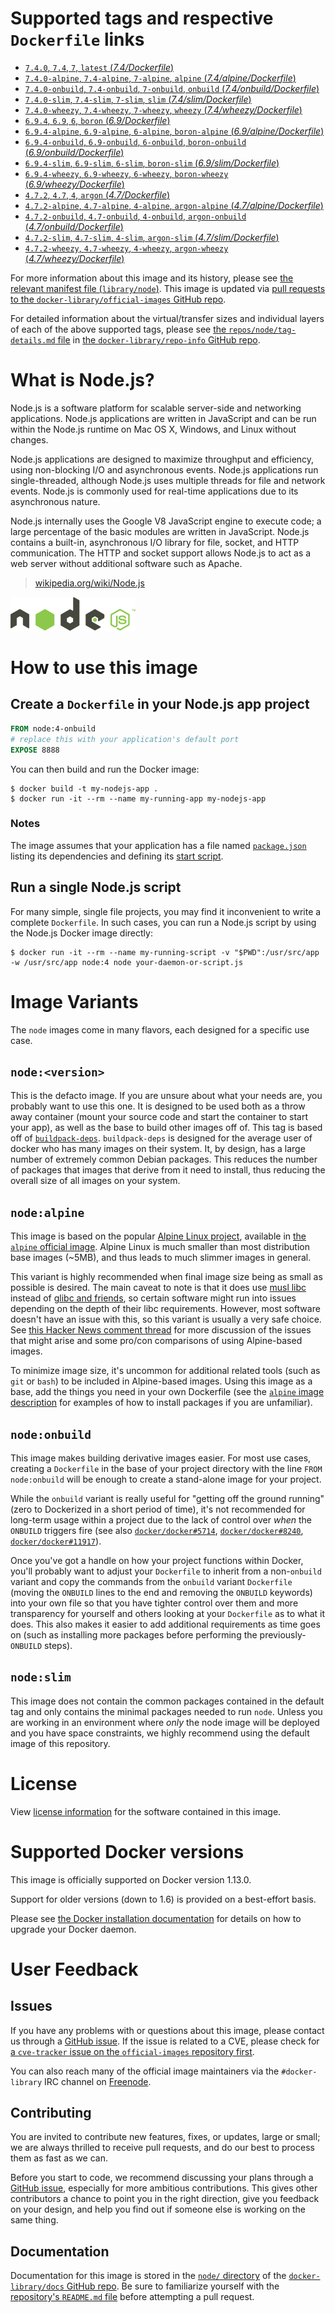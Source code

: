 # Supported tags and respective `Dockerfile` links

-	[`7.4.0`, `7.4`, `7`, `latest` (*7.4/Dockerfile*)](https://github.com/nodejs/docker-node/blob/28425ed95cebaea2ff589c1516d79c60181983b2/7.4/Dockerfile)
-	[`7.4.0-alpine`, `7.4-alpine`, `7-alpine`, `alpine` (*7.4/alpine/Dockerfile*)](https://github.com/nodejs/docker-node/blob/28425ed95cebaea2ff589c1516d79c60181983b2/7.4/alpine/Dockerfile)
-	[`7.4.0-onbuild`, `7.4-onbuild`, `7-onbuild`, `onbuild` (*7.4/onbuild/Dockerfile*)](https://github.com/nodejs/docker-node/blob/28425ed95cebaea2ff589c1516d79c60181983b2/7.4/onbuild/Dockerfile)
-	[`7.4.0-slim`, `7.4-slim`, `7-slim`, `slim` (*7.4/slim/Dockerfile*)](https://github.com/nodejs/docker-node/blob/28425ed95cebaea2ff589c1516d79c60181983b2/7.4/slim/Dockerfile)
-	[`7.4.0-wheezy`, `7.4-wheezy`, `7-wheezy`, `wheezy` (*7.4/wheezy/Dockerfile*)](https://github.com/nodejs/docker-node/blob/28425ed95cebaea2ff589c1516d79c60181983b2/7.4/wheezy/Dockerfile)
-	[`6.9.4`, `6.9`, `6`, `boron` (*6.9/Dockerfile*)](https://github.com/nodejs/docker-node/blob/ad54b39ef23e0c7e0df3ac4234c3ee77b58c3f5d/6.9/Dockerfile)
-	[`6.9.4-alpine`, `6.9-alpine`, `6-alpine`, `boron-alpine` (*6.9/alpine/Dockerfile*)](https://github.com/nodejs/docker-node/blob/ad54b39ef23e0c7e0df3ac4234c3ee77b58c3f5d/6.9/alpine/Dockerfile)
-	[`6.9.4-onbuild`, `6.9-onbuild`, `6-onbuild`, `boron-onbuild` (*6.9/onbuild/Dockerfile*)](https://github.com/nodejs/docker-node/blob/ad54b39ef23e0c7e0df3ac4234c3ee77b58c3f5d/6.9/onbuild/Dockerfile)
-	[`6.9.4-slim`, `6.9-slim`, `6-slim`, `boron-slim` (*6.9/slim/Dockerfile*)](https://github.com/nodejs/docker-node/blob/ad54b39ef23e0c7e0df3ac4234c3ee77b58c3f5d/6.9/slim/Dockerfile)
-	[`6.9.4-wheezy`, `6.9-wheezy`, `6-wheezy`, `boron-wheezy` (*6.9/wheezy/Dockerfile*)](https://github.com/nodejs/docker-node/blob/ad54b39ef23e0c7e0df3ac4234c3ee77b58c3f5d/6.9/wheezy/Dockerfile)
-	[`4.7.2`, `4.7`, `4`, `argon` (*4.7/Dockerfile*)](https://github.com/nodejs/docker-node/blob/ad54b39ef23e0c7e0df3ac4234c3ee77b58c3f5d/4.7/Dockerfile)
-	[`4.7.2-alpine`, `4.7-alpine`, `4-alpine`, `argon-alpine` (*4.7/alpine/Dockerfile*)](https://github.com/nodejs/docker-node/blob/ad54b39ef23e0c7e0df3ac4234c3ee77b58c3f5d/4.7/alpine/Dockerfile)
-	[`4.7.2-onbuild`, `4.7-onbuild`, `4-onbuild`, `argon-onbuild` (*4.7/onbuild/Dockerfile*)](https://github.com/nodejs/docker-node/blob/ad54b39ef23e0c7e0df3ac4234c3ee77b58c3f5d/4.7/onbuild/Dockerfile)
-	[`4.7.2-slim`, `4.7-slim`, `4-slim`, `argon-slim` (*4.7/slim/Dockerfile*)](https://github.com/nodejs/docker-node/blob/ad54b39ef23e0c7e0df3ac4234c3ee77b58c3f5d/4.7/slim/Dockerfile)
-	[`4.7.2-wheezy`, `4.7-wheezy`, `4-wheezy`, `argon-wheezy` (*4.7/wheezy/Dockerfile*)](https://github.com/nodejs/docker-node/blob/ad54b39ef23e0c7e0df3ac4234c3ee77b58c3f5d/4.7/wheezy/Dockerfile)

For more information about this image and its history, please see [the relevant manifest file (`library/node`)](https://github.com/docker-library/official-images/blob/master/library/node). This image is updated via [pull requests to the `docker-library/official-images` GitHub repo](https://github.com/docker-library/official-images/pulls?q=label%3Alibrary%2Fnode).

For detailed information about the virtual/transfer sizes and individual layers of each of the above supported tags, please see [the `repos/node/tag-details.md` file](https://github.com/docker-library/repo-info/blob/master/repos/node/tag-details.md) in [the `docker-library/repo-info` GitHub repo](https://github.com/docker-library/repo-info).

# What is Node.js?

Node.js is a software platform for scalable server-side and networking applications. Node.js applications are written in JavaScript and can be run within the Node.js runtime on Mac OS X, Windows, and Linux without changes.

Node.js applications are designed to maximize throughput and efficiency, using non-blocking I/O and asynchronous events. Node.js applications run single-threaded, although Node.js uses multiple threads for file and network events. Node.js is commonly used for real-time applications due to its asynchronous nature.

Node.js internally uses the Google V8 JavaScript engine to execute code; a large percentage of the basic modules are written in JavaScript. Node.js contains a built-in, asynchronous I/O library for file, socket, and HTTP communication. The HTTP and socket support allows Node.js to act as a web server without additional software such as Apache.

> [wikipedia.org/wiki/Node.js](https://en.wikipedia.org/wiki/Node.js)

![logo](https://raw.githubusercontent.com/docker-library/docs/01c12653951b2fe592c1f93a13b4e289ada0e3a1/node/logo.png)

# How to use this image

## Create a `Dockerfile` in your Node.js app project

```dockerfile
FROM node:4-onbuild
# replace this with your application's default port
EXPOSE 8888
```

You can then build and run the Docker image:

```console
$ docker build -t my-nodejs-app .
$ docker run -it --rm --name my-running-app my-nodejs-app
```

### Notes

The image assumes that your application has a file named [`package.json`](https://docs.npmjs.com/files/package.json) listing its dependencies and defining its [start script](https://docs.npmjs.com/misc/scripts#default-values).

## Run a single Node.js script

For many simple, single file projects, you may find it inconvenient to write a complete `Dockerfile`. In such cases, you can run a Node.js script by using the Node.js Docker image directly:

```console
$ docker run -it --rm --name my-running-script -v "$PWD":/usr/src/app -w /usr/src/app node:4 node your-daemon-or-script.js
```

# Image Variants

The `node` images come in many flavors, each designed for a specific use case.

## `node:<version>`

This is the defacto image. If you are unsure about what your needs are, you probably want to use this one. It is designed to be used both as a throw away container (mount your source code and start the container to start your app), as well as the base to build other images off of. This tag is based off of [`buildpack-deps`](https://registry.hub.docker.com/_/buildpack-deps/). `buildpack-deps` is designed for the average user of docker who has many images on their system. It, by design, has a large number of extremely common Debian packages. This reduces the number of packages that images that derive from it need to install, thus reducing the overall size of all images on your system.

## `node:alpine`

This image is based on the popular [Alpine Linux project](http://alpinelinux.org), available in [the `alpine` official image](https://hub.docker.com/_/alpine). Alpine Linux is much smaller than most distribution base images (~5MB), and thus leads to much slimmer images in general.

This variant is highly recommended when final image size being as small as possible is desired. The main caveat to note is that it does use [musl libc](http://www.musl-libc.org) instead of [glibc and friends](http://www.etalabs.net/compare_libcs.html), so certain software might run into issues depending on the depth of their libc requirements. However, most software doesn't have an issue with this, so this variant is usually a very safe choice. See [this Hacker News comment thread](https://news.ycombinator.com/item?id=10782897) for more discussion of the issues that might arise and some pro/con comparisons of using Alpine-based images.

To minimize image size, it's uncommon for additional related tools (such as `git` or `bash`) to be included in Alpine-based images. Using this image as a base, add the things you need in your own Dockerfile (see the [`alpine` image description](https://hub.docker.com/_/alpine/) for examples of how to install packages if you are unfamiliar).

## `node:onbuild`

This image makes building derivative images easier. For most use cases, creating a `Dockerfile` in the base of your project directory with the line `FROM node:onbuild` will be enough to create a stand-alone image for your project.

While the `onbuild` variant is really useful for "getting off the ground running" (zero to Dockerized in a short period of time), it's not recommended for long-term usage within a project due to the lack of control over *when* the `ONBUILD` triggers fire (see also [`docker/docker#5714`](https://github.com/docker/docker/issues/5714), [`docker/docker#8240`](https://github.com/docker/docker/issues/8240), [`docker/docker#11917`](https://github.com/docker/docker/issues/11917)).

Once you've got a handle on how your project functions within Docker, you'll probably want to adjust your `Dockerfile` to inherit from a non-`onbuild` variant and copy the commands from the `onbuild` variant `Dockerfile` (moving the `ONBUILD` lines to the end and removing the `ONBUILD` keywords) into your own file so that you have tighter control over them and more transparency for yourself and others looking at your `Dockerfile` as to what it does. This also makes it easier to add additional requirements as time goes on (such as installing more packages before performing the previously-`ONBUILD` steps).

## `node:slim`

This image does not contain the common packages contained in the default tag and only contains the minimal packages needed to run `node`. Unless you are working in an environment where *only* the node image will be deployed and you have space constraints, we highly recommend using the default image of this repository.

# License

View [license information](https://github.com/joyent/node/blob/master/LICENSE) for the software contained in this image.

# Supported Docker versions

This image is officially supported on Docker version 1.13.0.

Support for older versions (down to 1.6) is provided on a best-effort basis.

Please see [the Docker installation documentation](https://docs.docker.com/installation/) for details on how to upgrade your Docker daemon.

# User Feedback

## Issues

If you have any problems with or questions about this image, please contact us through a [GitHub issue](https://github.com/nodejs/docker-node/issues). If the issue is related to a CVE, please check for [a `cve-tracker` issue on the `official-images` repository first](https://github.com/docker-library/official-images/issues?q=label%3Acve-tracker).

You can also reach many of the official image maintainers via the `#docker-library` IRC channel on [Freenode](https://freenode.net).

## Contributing

You are invited to contribute new features, fixes, or updates, large or small; we are always thrilled to receive pull requests, and do our best to process them as fast as we can.

Before you start to code, we recommend discussing your plans through a [GitHub issue](https://github.com/nodejs/docker-node/issues), especially for more ambitious contributions. This gives other contributors a chance to point you in the right direction, give you feedback on your design, and help you find out if someone else is working on the same thing.

## Documentation

Documentation for this image is stored in the [`node/` directory](https://github.com/docker-library/docs/tree/master/node) of the [`docker-library/docs` GitHub repo](https://github.com/docker-library/docs). Be sure to familiarize yourself with the [repository's `README.md` file](https://github.com/docker-library/docs/blob/master/README.md) before attempting a pull request.
